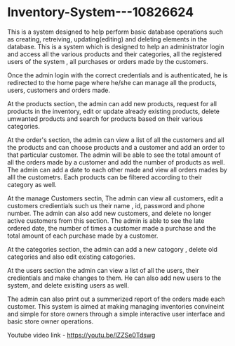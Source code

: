 # Inventory-System---10826624
This is a system designed to help perform basic database operations such as creating, retreiving, updating(editing) and deleting elements in the database. This is a
system which is designed to help an administrator login and access all the various products and their categories, all the registered users of the system , all purchases 
or orders made by the customers.

Once the admin login with the correct credentials and is authenticated, he is redirected to the home page where he/she can manage all the products, users, customers
and orders made.

At the products section, the admin can add new products, request for all products in the inventory, edit or update already existing products, delete umwanted 
products and search for products based on their various categories.


At the order's section, the admin can view a list of all the customers and all the products and can choose  products and a customer and add an order to that 
particular customer. The admin will be able to see the total amount of all the orders made by a customer and add the number of products as well. The admin can 
add a date to each other made and view all orders mades by alll the custometrs. Each products can be filtered according to their category as well.


At the manage Customers sectin, The admin can view all customers, edit a customers credientials such us their name , id, password and phone number. The admin
can also add new customers, and delete no longer active customers from this section. The admin is able to see the late ordered date, the number of times a customer
made a purchase and the total amount of each purchase made by a customer.


At the categories section, the admin can add a new catogory , delete old categories and also edit existing catogories.

At the users section the admin can view a list of all the users, their credientials and make changes to them. He can also add new users to the system, and 
delete exisiting users as well.

The admin can also print out a summerized report of the orders made each customer.
 This system is aimed at making managing inventories convineint and simple for store owners through a simple interactive user interface and basic 
 store owner operations.

Youtube video link - https://youtu.be/lZZSe0Tdswg









